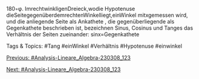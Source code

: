 180◦φ.
ImrechtwinkligenDreieck,wodie Hypotenuse dieSeitegegenüberdemrechtenWinkelliegt,einWinkel
mitxgemessen wird, und die anliegende Seite als Ankathete , die gegenüberliegende als Gegenkathete
beschrieben ist, bezeichnen Sinus, Cosinus und Tanges das Verhältnis der Seiten zueinander:
sinx=Gegenkathete

   Tags & Topics:
   #Tang
   #einWinkel
   #Verhältnis
   #Hypotenuse
   #einwinkel

[Previous: #Analysis-Lineare_Algebra-230308_123](Analysis-Lineare_Algebra-230308_123.md)

[Next: #Analysis-Lineare_Algebra-230308_123](Analysis-Lineare_Algebra-230308_123.md)